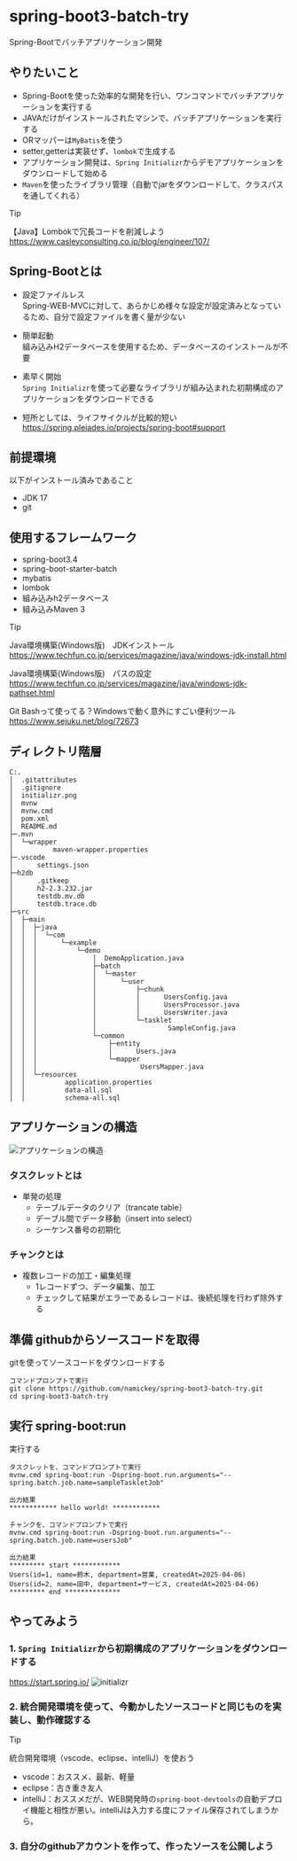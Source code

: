 # spring-boot3-batch-try

Spring-Bootでバッチアプリケーション開発

## やりたいこと
* Spring-Bootを使った効率的な開発を行い、ワンコマンドでバッチアプリケーションを実行する
* JAVAだけがインストールされたマシンで、バッチアプリケーションを実行する
* ORマッパーは`MyBatis`を使う
* setter,getterは実装せず、`lombok`で生成する
* アプリケーション開発は、`Spring Initializr`からデモアプリケーションをダウンロードして始める
* `Maven`を使ったライブラリ管理（自動でjarをダウンロードして、クラスパスを通してくれる）

> [!TIP]
> 【Java】Lombokで冗長コードを削減しよう  
> https://www.casleyconsulting.co.jp/blog/engineer/107/ 

## Spring-Bootとは

- 設定ファイルレス  
  Spring-WEB-MVCに対して、あらかじめ様々な設定が設定済みとなっているため、自分で設定ファイルを書く量が少ない

- 簡単起動  
  組み込みH2データベースを使用するため、データベースのインストールが不要

- 素早く開始  
  `Spring Initializr`を使って必要なライブラリが組み込まれた初期構成のアプリケーションをダウンロードできる

- 短所としては、ライフサイクルが比較的短い  
  https://spring.pleiades.io/projects/spring-boot#support

## 前提環境

以下がインストール済みであること
* JDK 17
* git

## 使用するフレームワーク

* spring-boot3.4
* spring-boot-starter-batch
* mybatis
* lombok
* 組み込みh2データベース
* 組み込みMaven 3

> [!TIP]
> Java環境構築(Windows版)　JDKインストール  
> https://www.techfun.co.jp/services/magazine/java/windows-jdk-install.html  
> 
> Java環境構築(Windows版)　パスの設定  
> https://www.techfun.co.jp/services/magazine/java/windows-jdk-pathset.html  
> 
> Git Bashって使ってる？Windowsで動く意外にすごい便利ツール  
> https://www.sejuku.net/blog/72673  


## ディレクトリ階層

```
C:.
│  .gitattributes
│  .gitignore
│  initializr.png
│  mvnw
│  mvnw.cmd
│  pom.xml
│  README.md
├─.mvn
│  └─wrapper
│          maven-wrapper.properties
├─.vscode
│      settings.json
├─h2db
│      .gitkeep
│      h2-2.3.232.jar
│      testdb.mv.db
│      testdb.trace.db
├─src
│  ├─main
│  │  ├─java
│  │  │  └─com
│  │  │      └─example
│  │  │          └─demo
│  │  │              │  DemoApplication.java
│  │  │              ├─batch
│  │  │              │  └─master
│  │  │              │      └─user
│  │  │              │          ├─chunk
│  │  │              │          │      UsersConfig.java
│  │  │              │          │      UsersProcessor.java
│  │  │              │          │      UsersWriter.java
│  │  │              │          └─tasklet
│  │  │              │                  SampleConfig.java
│  │  │              └─common
│  │  │                  ├─entity
│  │  │                  │      Users.java
│  │  │                  └─mapper
│  │  │                          UsersMapper.java
│  │  └─resources
│  │          application.properties
│  │          data-all.sql
│  │          schema-all.sql
```

## アプリケーションの構造

![アプリケーションの構造](app.png)

### タスクレットとは
- 単発の処理
  - テーブルデータのクリア（trancate table）
  - デーブル間でデータ移動（insert into select）
  - シーケンス番号の初期化

### チャンクとは
- 複数レコードの加工・編集処理
  - 1レコードずつ、データ編集、加工
  - チェックして結果がエラーであるレコードは、後続処理を行わず除外する

## 準備 githubからソースコードを取得

gitを使ってソースコードをダウンロードする
```
コマンドプロンプトで実行
git clone https://github.com/namickey/spring-boot3-batch-try.git
cd spring-boot3-batch-try
```

## 実行 spring-boot:run

実行する
```shell
タスクレットを、コマンドプロンプトで実行
mvnw.cmd spring-boot:run -Dspring-boot.run.arguments="--spring.batch.job.name=sampleTaskletJob"

出力結果
************ hello world! ************
```

```shell
チャンクを、コマンドプロンプトで実行
mvnw.cmd spring-boot:run -Dspring-boot.run.arguments="--spring.batch.job.name=usersJob"

出力結果
********* start ************
Users(id=1, name=鈴木, department=営業, createdAt=2025-04-06)
Users(id=2, name=田中, department=サービス, createdAt=2025-04-06)
********* end **************
```

## やってみよう 

### 1. `Spring Initializr`から初期構成のアプリケーションをダウンロードする  
https://start.spring.io/
![initializr](initializr.png)

### 2. 統合開発環境を使って、今動かしたソースコードと同じものを実装し、動作確認する
> [!TIP]
> 統合開発環境（vscode、eclipse、intelliJ）を使おう  
>   * vscode：おススメ、最新、軽量  
>   * eclipse：古き重き友人  
>   * intelliJ：おススメだが、WEB開発時の`spring-boot-devtools`の自動デプロイ機能と相性が悪い。intelliJは入力する度にファイル保存されてしまうから。  

### 3. 自分のgithubアカウントを作って、作ったソースを公開しよう

